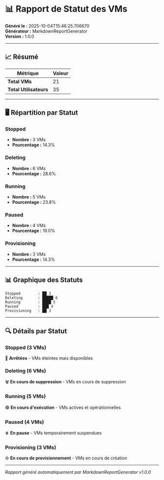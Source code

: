 # 📊 Rapport de Statut des VMs

**Généré le :** 2025-10-04T15:46:25.706670  
**Générateur :** MarkdownReportGenerator  
**Version :** 1.0.0

---

## 📈 Résumé

| Métrique | Valeur |
|----------|--------|
| **Total VMs** | 21 |
| **Total Utilisateurs** | 35 |

---

## 🖥️ Répartition par Statut

### Stopped
- **Nombre :** 3 VMs
- **Pourcentage :** 14.3%

### Deleting
- **Nombre :** 6 VMs
- **Pourcentage :** 28.6%

### Running
- **Nombre :** 5 VMs
- **Pourcentage :** 23.8%

### Paused
- **Nombre :** 4 VMs
- **Pourcentage :** 19.0%

### Provisioning
- **Nombre :** 3 VMs
- **Pourcentage :** 14.3%


---

## 📊 Graphique des Statuts

```
Stopped        : ██ 3
Deleting       : █████ 6
Running        : ████ 5
Paused         : ███ 4
Provisioning   : ██ 3
```

---

## 🔍 Détails par Statut

### Stopped (3 VMs)
🔴 **Arrêtées** - VMs éteintes mais disponibles

### Deleting (6 VMs)
🗑️ **En cours de suppression** - VMs en cours de suppression

### Running (5 VMs)
🟢 **En cours d'exécution** - VMs actives et opérationnelles

### Paused (4 VMs)
⏸️ **En pause** - VMs temporairement suspendues

### Provisioning (3 VMs)
⚙️ **En cours de provisionnement** - VMs en cours de création


---

*Rapport généré automatiquement par MarkdownReportGenerator v1.0.0*
